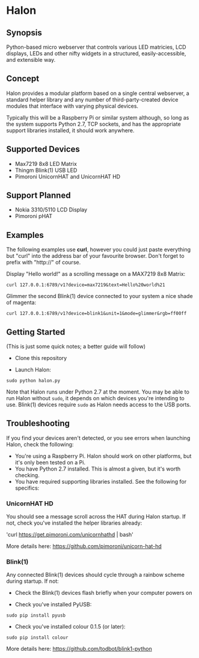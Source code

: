 # Halon

## Synopsis

Python-based micro webserver that controls various LED matricies, LCD displays, LEDs and other nifty widgets in a structured, easily-accessible, and extensible way.

## Concept

Halon provides a modular platform based on a single central webserver, a standard helper library and any number of third-party-created device modules that interface with varying physical devices.

Typically this will be a Raspberry Pi or similar system although, so long as the system supports Python 2.7, TCP sockets, and has the appropriate support libraries installed, it should work anywhere.

## Supported Devices

- Max7219 8x8 LED Matrix
- Thingm Blink(1) USB LED
- Pimoroni UnicornHAT and UnicornHAT HD

## Support Planned

- Nokia 3310/5110 LCD Display
- Pimoroni pHAT

## Examples

The following examples use **curl**, however you could just paste everything but "curl" into the address bar of your favourite browser.  Don't forget to prefix with "http://" of course.

Display "Hello world!" as a scrolling message on a MAX7219 8x8 Matrix:

```curl 127.0.0.1:6789/v1?device=max7219&text=Hello%20world%21```

Glimmer the second Blink(1) device connected to your system a nice shade of magenta:

```curl 127.0.0.1:6789/v1?device=blink1&unit=1&mode=glimmer&rgb=ff00ff```

## Getting Started

(This is just some quick notes; a better guide will follow)

* Clone this repository

* Launch Halon:

`sudo python halon.py`

Note that Halon runs under Python 2.7 at the moment.  You may be able to run Halon without `sudo`, it depends on which devices you're intending to use.  Blink(1) devices require `sudo` as Halon needs access to the USB ports.

## Troubleshooting

If you find your devices aren't detected, or you see errors when launching Halon, check the following:

- You're using a Raspberry Pi.  Halon should work on other platforms, but it's only been tested on a Pi.
- You have Python 2.7 installed.  This is almost a given, but it's worth checking.
- You have required supporting libraries installed.  See the following for specifics:

### UnicornHAT HD

You should see a message scroll across the HAT during Halon startup.  If not, check you've installed the helper libraries already:

'curl https://get.pimoroni.com/unicornhathd | bash'

More details here: https://github.com/pimoroni/unicorn-hat-hd

### Blink(1)

Any connected Blink(1) devices should cycle through a rainbow scheme during startup.  If not:

- Check the Blink(1) devices flash briefly when your computer powers on

- Check you've installed PyUSB:

`sudo pip install pyusb`

- Check you've installed colour 0.1.5 (or later):

`sudo pip install colour`

More details here: https://github.com/todbot/blink1-python
